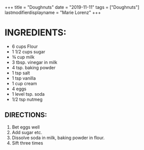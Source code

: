 +++
title = "Doughnuts"
date = "2019-11-11"
tags = ["Doughnuts"]
lastmodifierdisplayname = "Marie Lorenz"
+++

# INGREDIENTS:

* 6 cups Flour
* 1 1/2 cups sugar
* ¾ cup milk
* 3 tbsp. vinegar in milk
* 4 tsp. baking powder
* 1 tsp salt
* 1 tsp vanilla
* 1 cup cream
* 4 eggs
* 1 level tsp. soda
* 1/2 tsp nutmeg

## DIRECTIONS:

1. Bet eggs well
1. Add sugar etc.
1. Dissolve soda in milk, baking powder in flour.
1. Sift three times
